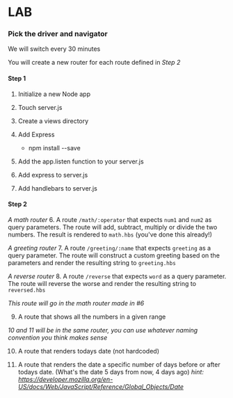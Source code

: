 # LAB

### Pick the driver and navigator

We will switch every 30 minutes

You will create a new router for each route defined in _Step 2_

#### Step 1

1. Initialize a new Node app

2. Touch server.js

3. Create a views directory

4. Add Express
	- npm install <module> --save

5. Add the app.listen function to your server.js

6. Add express to server.js

7. Add handlebars to server.js


#### Step 2

*A math router*
6. A route `/math/:operator` that expects `num1` and `num2` as query parameters. The route will add, subtract, multiply or divide the two numbers. The result is rendered to `math.hbs` (you've done this already!)

*A greeting router*
7. A route `/greeting/:name` that expects `greeting` as a query parameter. The route will construct a custom greeting based on the parameters and render the resulting string to `greeting.hbs`

*A reverse router*
8. A route `/reverse` that expects `word` as a query parameter. The route will reverse the worse and render the resulting string to `reversed.hbs`

*This route will go in the math router made in #6*

9. A route that shows all the numbers in a given range

*10 and 11 will be in the same router, you can use whatever naming convention you think makes sense*

10. A route that renders todays date (not hardcoded)

11. A route that renders the date a specific number of days before or after todays date. (What's the date 5 days from now, 4 days ago) *hint: https://developer.mozilla.org/en-US/docs/Web/JavaScript/Reference/Global_Objects/Date*
